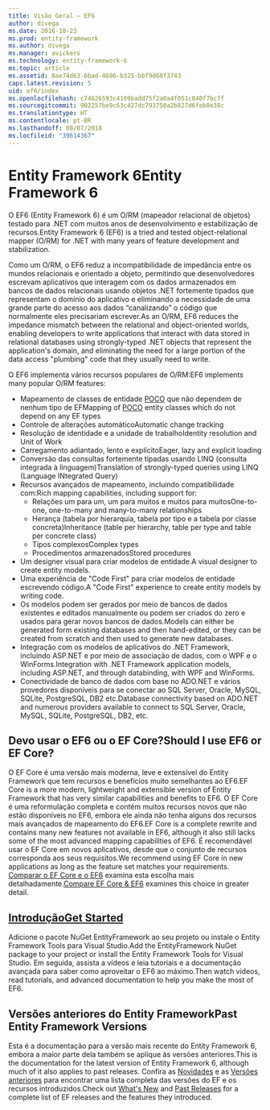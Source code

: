 ```yaml
---
title: Visão Geral – EF6
author: divega
ms.date: 2016-10-23
ms.prod: entity-framework
ms.author: divega
ms.manager: avickers
ms.technology: entity-framework-6
ms.topic: article
ms.assetid: 8ae74d63-6bad-4686-b325-bbf9d68f3743
caps.latest.revision: 5
uid: ef6/index
ms.openlocfilehash: c74626593c4109badd75f2a0a4f051c840f7bc7f
ms.sourcegitcommit: 902257be9c63c427dc793750a2b827d6feb8e38c
ms.translationtype: HT
ms.contentlocale: pt-BR
ms.lasthandoff: 08/07/2018
ms.locfileid: "39614367"
---
```

# <a name="entity-framework-6"></a><span data-ttu-id="cff4f-102">Entity Framework 6</span><span class="sxs-lookup"><span data-stu-id="cff4f-102">Entity Framework 6</span></span>
<span data-ttu-id="cff4f-103">O EF6 (Entity Framework 6) é um O/RM (mapeador relacional de objetos) testado para .NET com muitos anos de desenvolvimento e estabilização de recursos.</span><span class="sxs-lookup"><span data-stu-id="cff4f-103">Entity Framework 6 (EF6) is a tried and tested object-relational mapper (O/RM) for .NET with many years of feature development and stabilization.</span></span>

<span data-ttu-id="cff4f-104">Como um O/RM, o EF6 reduz a incompatibilidade de impedância entre os mundos relacionais e orientado a objeto, permitindo que desenvolvedores escrevam aplicativos que interagem com os dados armazenados em bancos de dados relacionais usando objetos .NET fortemente tipados que representam o domínio do aplicativo e eliminando a necessidade de uma grande parte do acesso aos dados “canalizando” o código que normalmente eles precisariam escrever.</span><span class="sxs-lookup"><span data-stu-id="cff4f-104">As an O/RM, EF6 reduces the impedance mismatch between the relational and object-oriented worlds, enabling developers to write applications that interact with data stored in relational databases using strongly-typed .NET objects that represent the application's domain, and eliminating the need for a large portion of the data access "plumbing" code that they usually need to write.</span></span>

<span data-ttu-id="cff4f-105">O EF6 implementa vários recursos populares de O/RM:</span><span class="sxs-lookup"><span data-stu-id="cff4f-105">EF6 implements many popular O/RM features:</span></span>
- <span data-ttu-id="cff4f-106">Mapeamento de classes de entidade [POCO](~/ef6/resources/glossary.md#poco) que não dependem de nenhum tipo de EF</span><span class="sxs-lookup"><span data-stu-id="cff4f-106">Mapping of [POCO](~/ef6/resources/glossary.md#poco) entity classes which do not depend on any EF types</span></span>
- <span data-ttu-id="cff4f-107">Controle de alterações automático</span><span class="sxs-lookup"><span data-stu-id="cff4f-107">Automatic change tracking</span></span>
- <span data-ttu-id="cff4f-108">Resolução de identidade e a unidade de trabalho</span><span class="sxs-lookup"><span data-stu-id="cff4f-108">Identity resolution and Unit of Work</span></span>
- <span data-ttu-id="cff4f-109">Carregamento adiantado, lento e explícito</span><span class="sxs-lookup"><span data-stu-id="cff4f-109">Eager, lazy and explicit loading</span></span>
- <span data-ttu-id="cff4f-110">Conversão das consultas fortemente tipadas usando LINQ (consulta integrada à linguagem)</span><span class="sxs-lookup"><span data-stu-id="cff4f-110">Translation of strongly-typed queries using LINQ (Language INtegrated Query)</span></span>
- <span data-ttu-id="cff4f-111">Recursos avançados de mapeamento, incluindo compatibilidade com:</span><span class="sxs-lookup"><span data-stu-id="cff4f-111">Rich mapping capabilities, including support for:</span></span>
  - <span data-ttu-id="cff4f-112">Relações um para um, um para muitos e muitos para muitos</span><span class="sxs-lookup"><span data-stu-id="cff4f-112">One-to-one, one-to-many and many-to-many relationships</span></span>
  - <span data-ttu-id="cff4f-113">Herança (tabela por hierarquia, tabela por tipo e a tabela por classe concreta)</span><span class="sxs-lookup"><span data-stu-id="cff4f-113">Inheritance (table per hierarchy, table per type and table per concrete class)</span></span>
  - <span data-ttu-id="cff4f-114">Tipos complexos</span><span class="sxs-lookup"><span data-stu-id="cff4f-114">Complex types</span></span>
  - <span data-ttu-id="cff4f-115">Procedimentos armazenados</span><span class="sxs-lookup"><span data-stu-id="cff4f-115">Stored procedures</span></span>
- <span data-ttu-id="cff4f-116">Um designer visual para criar modelos de entidade.</span><span class="sxs-lookup"><span data-stu-id="cff4f-116">A visual designer to create entity models.</span></span>
- <span data-ttu-id="cff4f-117">Uma experiência de "Code First" para criar modelos de entidade escrevendo código.</span><span class="sxs-lookup"><span data-stu-id="cff4f-117">A "Code First" experience to create entity models by writing code.</span></span>
- <span data-ttu-id="cff4f-118">Os modelos podem ser gerados por meio de bancos de dados existentes e editados manualmente ou podem ser criados do zero e usados para gerar novos bancos de dados.</span><span class="sxs-lookup"><span data-stu-id="cff4f-118">Models can either be generated form existing databases and then hand-edited, or they can be created from scratch and then used to generate new databases.</span></span>
- <span data-ttu-id="cff4f-119">Integração com os modelos de aplicativos do .NET Framework, incluindo ASP.NET e por meio de associação de dados, com o WPF e o WinForms.</span><span class="sxs-lookup"><span data-stu-id="cff4f-119">Integration with .NET Framework application models, including ASP.NET, and through databinding, with WPF and WinForms.</span></span>
- <span data-ttu-id="cff4f-120">Conectividade de banco de dados com base no ADO.NET e vários provedores disponíveis para se conectar ao SQL Server, Oracle, MySQL, SQLite, PostgreSQL, DB2 etc.</span><span class="sxs-lookup"><span data-stu-id="cff4f-120">Database connectivity based on ADO.NET and numerous providers available to connect to SQL Server, Oracle, MySQL, SQLite, PostgreSQL, DB2, etc.</span></span>

## <a name="should-i-use-ef6-or-ef-core"></a><span data-ttu-id="cff4f-121">Devo usar o EF6 ou o EF Core?</span><span class="sxs-lookup"><span data-stu-id="cff4f-121">Should I use EF6 or EF Core?</span></span>

<span data-ttu-id="cff4f-122">O EF Core é uma versão mais moderna, leve e extensível do Entity Framework que tem recursos e benefícios muito semelhantes ao EF6.</span><span class="sxs-lookup"><span data-stu-id="cff4f-122">EF Core is a more modern, lightweight and extensible version of Entity Framework that has very similar capabilities and benefits to EF6.</span></span>
<span data-ttu-id="cff4f-123">O EF Core é uma reformulação completa e contém muitos recursos novos que não estão disponíveis no EF6, embora ele ainda não tenha alguns dos recursos mais avançados de mapeamento do EF6.</span><span class="sxs-lookup"><span data-stu-id="cff4f-123">EF Core is a complete rewrite and contains many new features not available in EF6, although it also still lacks some of the most advanced mapping capabilities of EF6.</span></span>
<span data-ttu-id="cff4f-124">É recomendável usar o EF Core em novos aplicativos, desde que o conjunto de recursos corresponda aos seus requisitos.</span><span class="sxs-lookup"><span data-stu-id="cff4f-124">We recommend using EF Core in new applications as long as the feature set matches your requirements.</span></span>
<span data-ttu-id="cff4f-125">[Comparar o EF Core e o EF6](xref:efcore-and-ef6/index) examina esta escolha mais detalhadamente.</span><span class="sxs-lookup"><span data-stu-id="cff4f-125">[Compare EF Core & EF6](xref:efcore-and-ef6/index) examines this choice in greater detail.</span></span>

## <a name="get-startedef6get-startedmd"></a>[<span data-ttu-id="cff4f-126">Introdução</span><span class="sxs-lookup"><span data-stu-id="cff4f-126">Get Started</span></span>](~/ef6/get-started.md)

<span data-ttu-id="cff4f-127">Adicione o pacote NuGet EntityFramework ao seu projeto ou instale o Entity Framework Tools para Visual Studio.</span><span class="sxs-lookup"><span data-stu-id="cff4f-127">Add the EntityFramework NuGet package to your project or install the Entity Framework Tools for Visual Studio.</span></span> <span data-ttu-id="cff4f-128">Em seguida, assista a vídeos e leia tutoriais e a documentação avançada para saber como aproveitar o EF6 ao máximo.</span><span class="sxs-lookup"><span data-stu-id="cff4f-128">Then watch videos, read tutorials, and advanced documentation to help you make the most of EF6.</span></span>

## <a name="past-entity-framework-versions"></a><span data-ttu-id="cff4f-129">Versões anteriores do Entity Framework</span><span class="sxs-lookup"><span data-stu-id="cff4f-129">Past Entity Framework Versions</span></span>

<span data-ttu-id="cff4f-130">Esta é a documentação para a versão mais recente do Entity Framework 6, embora a maior parte dela também se aplique às versões anteriores.</span><span class="sxs-lookup"><span data-stu-id="cff4f-130">This is the documentation for the latest version of Entity Framework 6, although much of it also applies to past releases.</span></span>
<span data-ttu-id="cff4f-131">Confira as [Novidades](~/ef6/what-is-new/index.md) e as [Versões anteriores](~/ef6/what-is-new/past-releases.md) para encontrar uma lista completa das versões do EF e os recursos introduzidos.</span><span class="sxs-lookup"><span data-stu-id="cff4f-131">Check out [What's New](~/ef6/what-is-new/index.md) and [Past Releases](~/ef6/what-is-new/past-releases.md) for a complete list of EF releases and the features they introduced.</span></span>
